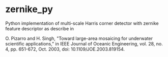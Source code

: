 # zernike_py

Python implementation of multi-scale Harris corner detector with zernike feature descriptor as describe in 

O. Pizarro and H. Singh, "Toward large-area mosaicing for underwater scientific applications," in IEEE Journal of Oceanic Engineering, vol. 28, no. 4, pp. 651-672, Oct. 2003, doi: 10.1109/JOE.2003.819154.